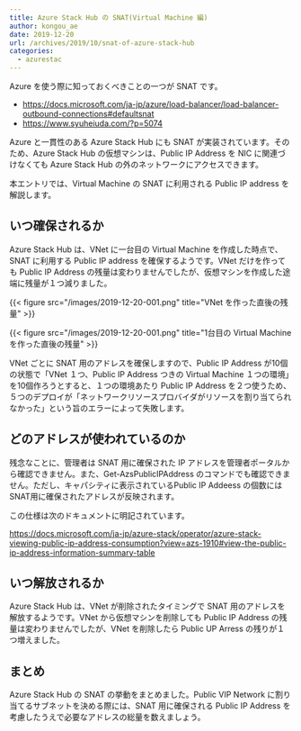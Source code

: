 ```yaml
---
title: Azure Stack Hub の SNAT(Virtual Machine 編)
author: kongou_ae
date: 2019-12-20
url: /archives/2019/10/snat-of-azure-stack-hub
categories:
  - azurestac
---
```


Azure を使う際に知っておくべきことの一つが SNAT です。

- https://docs.microsoft.com/ja-jp/azure/load-balancer/load-balancer-outbound-connections#defaultsnat
- https://www.syuheiuda.com/?p=5074

Azure と一貫性のある Azure Stack Hub にも SNAT が実装されています。そのため、Azure Stack Hub の仮想マシンは、Public IP Address を NIC に関連づけなくても Azure Stack Hub の外のネットワークにアクセスできます。

本エントリでは、Virtual Machine の SNAT に利用される Public IP  address を解説します。

## いつ確保されるか

Azure Stack Hub は、VNet に一台目の Virtual Machine を作成した時点で、SNAT に利用する Public IP address を確保するようです。VNet だけを作っても Public IP Address の残量は変わりませんでしたが、仮想マシンを作成した途端に残量が１つ減りました。

{{< figure src="/images/2019-12-20-001.png" title="VNet を作った直後の残量" >}}

{{< figure src="/images/2019-12-20-001.png" title="1台目の Virtual Machine を作った直後の残量" >}}

VNet ごとに SNAT 用のアドレスを確保しますので、Public IP Address が10個の状態で「VNet １つ、Public IP Address つきの Virtual Machine １つの環境」を10個作ろうとすると、１つの環境あたり Public IP Address を２つ使うため、５つのデプロイが「ネットワークリソースプロバイダがリソースを割り当てられなかった」という旨のエラーによって失敗します。

## どのアドレスが使われているのか

残念なことに、管理者は SNAT 用に確保された IP アドレスを管理者ポータルから確認できません。また、Get-AzsPublicIPAddress のコマンドでも確認できません。ただし、キャパシティに表示されているPublic IP Addeess の個数にはSNAT用に確保されたアドレスが反映されます。

この仕様は次のドキュメントに明記されています。

https://docs.microsoft.com/ja-jp/azure-stack/operator/azure-stack-viewing-public-ip-address-consumption?view=azs-1910#view-the-public-ip-address-information-summary-table

## いつ解放されるか

Azure Stack Hub は、VNet が削除されたタイミングで SNAT 用のアドレスを解放するようです。VNet から仮想マシンを削除しても Public IP Address の残量は変わりませんでしたが、VNet を削除したら Public UP Arress の残りが１つ増えました。

## まとめ

Azure Stack Hub の SNAT の挙動をまとめました。Public VIP Network に割り当てるサブネットを決める際には、SNAT 用に確保される Public IP Address を考慮したうえで必要なアドレスの総量を数えましょう。

